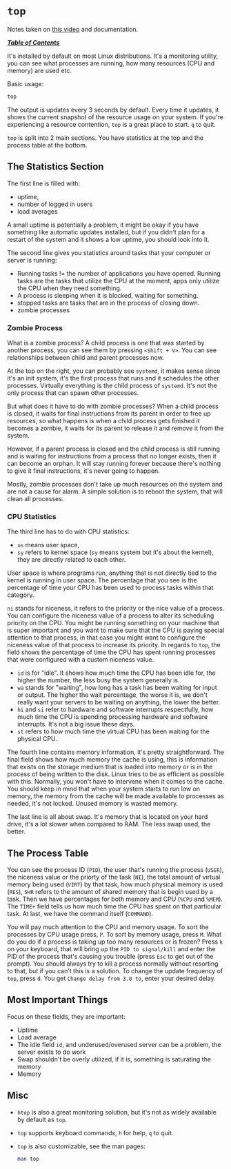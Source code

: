 # `top`

Notes taken on [this video](https://www.youtube.com/watch?v=WsR11EGF9PA) and
documentation.

[***Table of Contents***](/README.md)

It's installed by default on most Linux distributions. It's a monitoring
utility, you can see what processes are running, how many resources (CPU and
memory) are used etc.

Basic usage:

```bash
top
```

The output is updates every 3 seconds by default. Every time it updates, it
shows the current snapshot of the resource usage on your system. If you're
experiencing a resource contention, `top` is a great place to start. `q` to
quit.

`top` is split into 2 main sections. You have statistics at the top and the
process table at the bottom. 

## The Statistics Section 

The first line is filled with: 

- uptime, 
- number of logged in users 
- load averages

A small uptime is potentially a problem, it might be okay if you have something
like automatic updates installed, but if you didn't plan for a restart of the
system and it shows a low uptime, you should look into it. 

The second line gives you statistics around tasks that your computer or server
is running: 

- Running tasks != the number of applications you have opened. Running tasks
are the tasks that utilize the CPU at the moment, apps only utilize the CPU
when they need something. 
- A process is sleeping when it is blocked, waiting for something.
- stopped tasks are tasks that are in the process of closing down. 
- zombie processes

### Zombie Process

What is a zombie process? A child process is one that was started by another
process, you can see them by pressing `<Shift + V>`. You can see relationships
between child and parent processes now. 

At the top on the right, you can probably see `systemd`, it makes sense since
it's an init system, it's the first process that runs and it schedules the
other processes. Virtually everything is the child process of `systemd`. It's
not the only process that can spawn other processes. 

But what does it have to do with zombie processes? When a child process is
closed, it waits for final instructions from its parent in order to free up
resources, so what happens is when a child process gets finished it becomes a
zombie, it waits for its parent to release it and remove it from the system.

However, if a parent process is closed and the child process is still running
and is waiting for instructions from a process that no longer exists, then
it can become an orphan. It will stay running forever because there's nothing
to give it final instructions, it's never going to happen. 

Mostly, zombie processes don't take up much resources on the system and are not
a cause for alarm. A simple solution is to reboot the system, that will clean
all processes.

### CPU Statistics

The third line has to do with CPU statistics:
- `us` means user space, 
- `sy` refers to kernel space (`sy` means system but it's about the kernel), 
they are directly related to each other. 

User space is where programs run, anything that is not directly tied to the
kernel is running in user space. The percentage that you see is the percentage
of time your CPU has been used to process tasks within that category. 

`ni` stands for niceness, it refers to the priority or the nice value of a
process. You can configure the niceness value of a process to alter its
scheduling priority on the CPU. You might be running something on your machine
that is super important and you want to make sure that the CPU is paying
special attention to that process, in that case you might want to configure the
niceness value of that process to increase its priority. In regards to `top`,
the field shows the percentage of time the CPU has spent running processes that
were configured with a custom niceness value.

- `id` is for "idle". It shows how much time the CPU has been idle for, the
higher the number, the less busy the system generally is.
- `wa` stands for "waiting", how long has a task has been waiting for input or
output. The higher the wait percentage, the worse it is, we don't really want
your servers to be waiting on anything, the lower the better.
- `hi` and `si` refer to hardware and software interrupts respectfully, how
much time the CPU is spending processing hardware and software interrupts. It's
not a big issue these days.
- `st` refers to how much time the virtual CPU has been waiting for the
physical CPU.

The fourth line contains memory information, it's pretty straightforward. The
final field shows how much memory the cache is using, this is information that
exists on the storage medium that is loaded into memory or is in the process of
being written to the disk. Linux tries to be as efficient as possible with
this. Normally, you won't have to intervene when it comes to the cache. You
should keep in mind that when your system starts to run low on memory, the
memory from the cache will be made available to processes as needed, it's not
locked. Unused memory is wasted memory.

The last line is all about swap. It's memory that is located on your hard
drive, it's a lot slower when compared to RAM. The less swap used, the better.

## The Process Table

You can see the process ID (`PID`), the user that's running the process
(`USER`), the niceness value or the priorty of the task (`NI`), the total
amount of virtual memory being used (`VIRT`) by that task, how much physical
memory is used (`RES`), `SHR` refers to the amount of shared memory that is 
begin used by a task. Then we have percentages for both memory and CPU (`%CPU`
and `%MEM`). The `TIME+` field tells us how much time the CPU has spent on that
particular task. At last, we have the command itself (`COMMAND`).

You will pay much attention to the CPU and memory usage. To sort the processes
by CPU usage press, `P`. To sort by memory usage, press `M`. What do you do if
a process is taking up too many resources or is frozen? Press `k` on your
keyboard, that will bring up the `PID to signal/kill` and enter the PID of the
process that's causing you trouble (press `Esc` to get out of the prompt). You
should always try to kill a process normally without resorting to that, but if
you can't this is a solution. To change the update frequency of `top`, press
`d`. You get `Change delay from 3.0 to`, enter your desired delay. 

## Most Important Things

Focus on these fields, they are important:
- Uptime
- Load average
- The idle field `id`, and underused/overused server can be a problem, the
  server exists to do work
- Swap shouldn't be overly utilized, if it is, something is saturating the
  memory
- Memory

## Misc

- `htop` is also a great monitoring solution, but it's not as widely available
by default as `top`.
- `top` supports keyboard commands, `h` for help, `q` to quit.
- `top` is also customizable, see the man pages:

  ```bash
  man top
  ```
